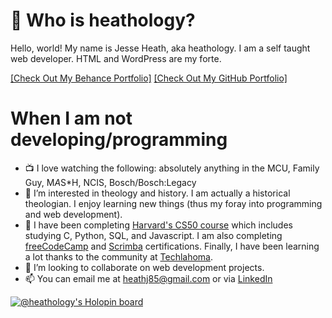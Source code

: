 # 👋 Who is heathology?

Hello, world! My name is Jesse Heath, aka heathology. I am a self taught web developer. HTML and WordPress are my forte.  

<a href="https://www.behance.net/heathj85" target="_blank">[Check Out My Behance Portfolio]</a> 
<a href="http://heathology.github.io" target="_blank">[Check Out My GitHub Portfolio]</a>

# When I am not developing/programming
- :tv: I love watching the following: absolutely anything in the MCU, Family Guy, M*A*S*H, NCIS, Bosch/Bosch:Legacy
- 👀 I’m interested in theology and history. I am actually a historical theologian. I enjoy learning new things (thus my foray into programming and web development).
- 🌱 I have been completing <a href="https://cs50.harvard.edu/x/2022/" target="_blank">Harvard's CS50 course</a> which includes studying C, Python, SQL, and Javascript. I am also completing <a href="https://www.freecodecamp.org/" target="_blank">freeCodeCamp</a> and <a href="https://scrimba.com/" target="_blank">Scrimba</a> certifications. Finally, I have been learning a lot thanks to the community at <a href="https://www.techlahoma.org/" target="_blank">Techlahoma</a>.
- 💞️ I’m looking to collaborate on web development projects.
- 📫 You can email me at heathj85@gmail.com or via <a href="https://www.linkedin.com/in/jesse-heath-60382122/" target="_blank">LinkedIn</a>

<!---
heathology/heathology is a ✨ special ✨ repository because its `README.md` (this file) appears on your GitHub profile.
You can click the Preview link to take a look at your changes.
--->
[![@heathology's Holopin board](https://holopin.io/api/user/board?user=heathology)](https://holopin.io/@heathology)
